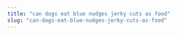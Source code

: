 ```yaml
---
title: "can dogs eat blue nudges jerky cuts as food"
slug: "can-dogs-eat-blue-nudges-jerky-cuts-as-food"
---
```


